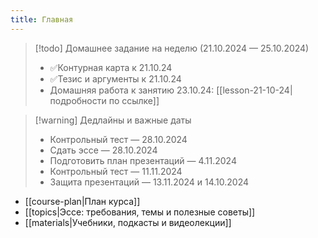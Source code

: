 ```yaml
---
title: Главная
---
```


> [!todo] Домашнее задание на неделю (21.10.2024 — 25.10.2024)
> - ✅Контурная карта к 21.10.24
> - ✅Тезис и аргументы к 21.10.24
> - Домашняя работа к занятию 23.10.24: [[lesson-21-10-24|подробности по ссылке]]


> [!warning] Дедлайны и важные даты
> - Контрольный тест — 28.10.2024
> - Сдать эссе — 28.10.2024
> - Подготовить план презентаций — 4.11.2024
> - Контрольный тест — 11.11.2024
> - Защита презентаций — 13.11.2024 и 14.10.2024

- [[course-plan|План курса]]
- [[topics|Эссе: требования, темы и полезные советы]]
- [[materials|Учебники, подкасты и видеолекции]]